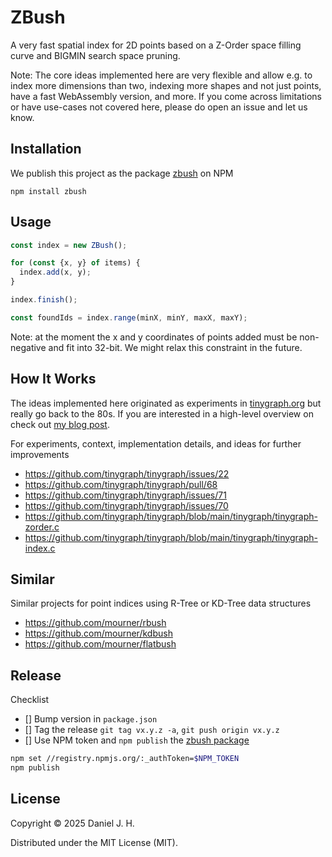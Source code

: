 # ZBush

A very fast spatial index for 2D points based on a Z-Order space filling curve and BIGMIN search space pruning.

Note: The core ideas implemented here are very flexible and allow e.g. to index more dimensions than two, indexing more shapes and not just points, have a fast WebAssembly version, and more.
If you come across limitations or have use-cases not covered here, please do open an issue and let us know.


## Installation

We publish this project as the package [zbush](https://www.npmjs.com/package/zbush) on NPM

```
npm install zbush
```


## Usage

```ts
const index = new ZBush();

for (const {x, y} of items) {
  index.add(x, y);
}

index.finish();

const foundIds = index.range(minX, minY, maxX, maxY);
```

Note: at the moment the x and y coordinates of points added must be non-negative and fit into 32-bit.
We might relax this constraint in the future.


## How It Works

The ideas implemented here originated as experiments in [tinygraph.org](https://tinygraph.org) but really go back to the 80s.
If you are interested in a high-level overview on check out [my blog post](https://www.openstreetmap.org/user/daniel-j-h/diary/406584).

For experiments, context, implementation details, and ideas for further improvements
- https://github.com/tinygraph/tinygraph/issues/22
- https://github.com/tinygraph/tinygraph/pull/68
- https://github.com/tinygraph/tinygraph/issues/71
- https://github.com/tinygraph/tinygraph/issues/70
- https://github.com/tinygraph/tinygraph/blob/main/tinygraph/tinygraph-zorder.c
- https://github.com/tinygraph/tinygraph/blob/main/tinygraph/tinygraph-index.c


## Similar

Similar projects for point indices using R-Tree or KD-Tree data structures
- https://github.com/mourner/rbush
- https://github.com/mourner/kdbush
- https://github.com/mourner/flatbush


## Release

Checklist
- [] Bump version in `package.json`
- [] Tag the release `git tag vx.y.z -a`, `git push origin vx.y.z`
- [] Use NPM token and `npm publish` the [zbush package](https://www.npmjs.com/package/zbush)

```bash
npm set //registry.npmjs.org/:_authToken=$NPM_TOKEN
npm publish
```


## License

Copyright © 2025 Daniel J. H.

Distributed under the MIT License (MIT).
